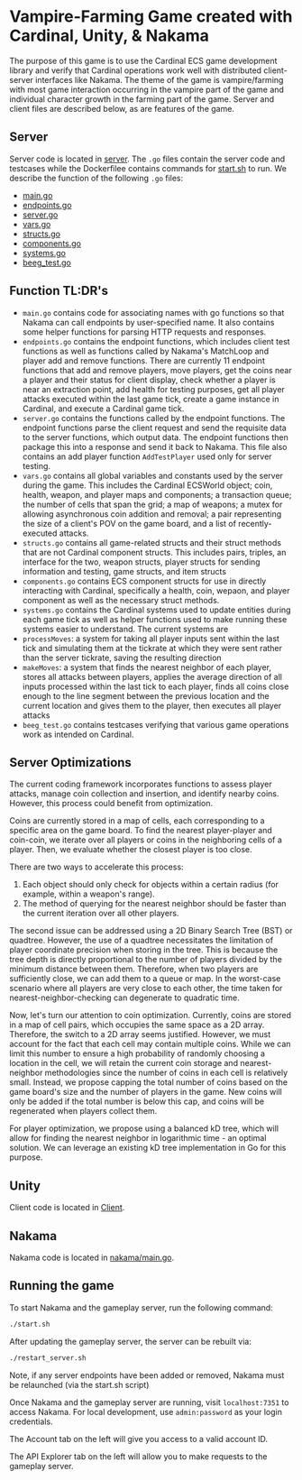 # Vampire-Farming Game created with Cardinal, Unity, & Nakama
The purpose of this game is to use the Cardinal ECS game development library and verify that Cardinal operations work well with distributed client-server interfaces like Nakama. The theme of the game is vampire/farming with most game interaction occurring in the vampire part of the game and individual character growth in the farming part of the game. Server and client files are described below, as are features of the game.
## Server
Server code is located in [server](server). The `.go` files contain the server code and testcases while the Dockerfilee contains commands for [start.sh](start.sh) to run. We describe the function of the following `.go` files:
* [main.go](server/main.go)
* [endpoints.go](server/endpoints.go)
* [server.go](server/server.go)
* [vars.go](server/vars.go)
* [structs.go](server/structs.go)
* [components.go](server/components.go)
* [systems.go](server/systems.go)
* [beeg_test.go](server/beeg_test.go)

## Function TL:DR's
* `main.go` contains code for associating names with go functions so that Nakama can call endpoints by user-specified name. It also contains some helper functions for parsing HTTP requests and responses.  
* `endpoints.go` contains the endpoint functions, which includes client test functions as well as functions called by Nakama's MatchLoop and player add and remove functions. There are currently 11 endpoint functions that add and remove players, move players, get the coins near a player and their status for client display, check whether a player is near an extraction point, add health for testing purposes, get all player attacks executed within the last game tick, create a game instance in Cardinal, and execute a Cardinal game tick.  
* `server.go` contains the functions called by the endpoint functions. The endpoint functions parse the client request and send the requisite data to the server functions, which output data. The endpoint functions then package this into a response and send it back to Nakama. This file also contains an add player function `AddTestPlayer` used only for server testing.  
* `vars.go` contains all global variables and constants used by the server during the game. This includes the Cardinal ECSWorld object; coin, health, weapon, and player maps and components; a transaction queue; the number of cells that span the grid; a map of weapons; a mutex for allowing asynchronous coin addition and removal; a pair representing the size of a client's POV on the game board, and a list of recently-executed attacks.  
* `structs.go` contains all game-related structs and their struct methods that are not Cardinal component structs. This includes pairs, triples, an interface for the two, weapon structs, player structs for sending information and testing, game structs, and item structs  
* `components.go` contains ECS component structs for use in directly interacting with Cardinal, specifically a health, coin, wepaon, and player component as well as the necessary struct methods.  
* `systems.go` contains the Cardinal systems used to update entities during each game tick as well as helper functions used to make running these systems easier to understand. The current systems are
* `processMoves`: a system for taking all player inputs sent within the last tick and simulating them at the tickrate at which they were sent rather than the server tickrate, saving the resulting direction 
* `makeMoves`: a system that finds the nearest neighbor of each player, stores all attacks between players, applies the average direction of all inputs processed within the last tick to each player, finds all coins close enough to the line segment between the previous location and the current location and gives them to the player, then executes all player attacks 
* `beeg_test.go` contains testcases verifying that various game operations work as intended on Cardinal.  

## Server Optimizations
The current coding framework incorporates functions to assess player attacks, manage coin collection and insertion, and identify nearby coins. However, this process could benefit from optimization.

Coins are currently stored in a map of cells, each corresponding to a specific area on the game board. To find the nearest player-player and coin-coin, we iterate over all players or coins in the neighboring cells of a player. Then, we evaluate whether the closest player is too close.

There are two ways to accelerate this process:
1. Each object should only check for objects within a certain radius (for example, within a weapon's range).
2. The method of querying for the nearest neighbor should be faster than the current iteration over all other players.

The second issue can be addressed using a 2D Binary Search Tree (BST) or quadtree. However, the use of a quadtree necessitates the limitation of player coordinate precision when storing in the tree. This is because the tree depth is directly proportional to the number of players divided by the minimum distance between them. Therefore, when two players are sufficiently close, we can add them to a queue or map. In the worst-case scenario where all players are very close to each other, the time taken for nearest-neighbor-checking can degenerate to quadratic time.

Now, let's turn our attention to coin optimization. Currently, coins are stored in a map of cell pairs, which occupies the same space as a 2D array. Therefore, the switch to a 2D array seems justified. However, we must account for the fact that each cell may contain multiple coins. While we can limit this number to ensure a high probability of randomly choosing a location in the cell, we will retain the current coin storage and nearest-neighbor methodologies since the number of coins in each cell is relatively small. Instead, we propose capping the total number of coins based on the game board's size and the number of players in the game. New coins will only be added if the total number is below this cap, and coins will be regenerated when players collect them.

For player optimization, we propose using a balanced kD tree, which will allow for finding the nearest neighbor in logarithmic time - an optimal solution. We can leverage an existing kD tree implementation in Go for this purpose.

## Unity
Client code is located in [Client](Client).

## Nakama
Nakama code is located in [nakama/main.go](nakama/main.go).

## Running the game
To start Nakama and the gameplay server, run the following command:
```bash
./start.sh
```

After updating the gameplay server, the server can be rebuilt via:
```bash
./restart_server.sh
```

Note, if any server endpoints have been added or removed, Nakama must be relaunched (via the start.sh script)

Once Nakama and the gameplay server are running, visit `localhost:7351` to access Nakama. For local development, use `admin:password` as your login credentials.

The Account tab on the left will give you access to a valid account ID.

The API Explorer tab on the left will allow you to make requests to the gameplay server.
